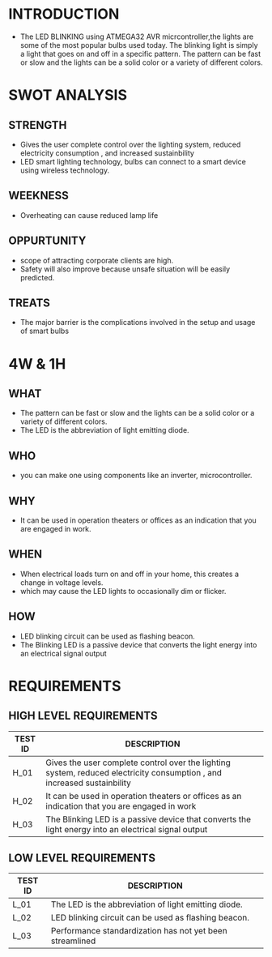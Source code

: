 # INTRODUCTION

- The LED BLINKING using ATMEGA32 AVR micrcontroller,the lights are some of the most popular bulbs used today. The blinking light is simply a light that goes on and off in a specific pattern. The pattern can be fast or slow and the lights can be a solid color or a variety of different colors.

# SWOT ANALYSIS

## STRENGTH
 - Gives the user complete control over the lighting system, reduced electricity consumption , and increased sustainbility
 - LED smart lighting technology, bulbs can connect to a smart device using wireless technology.
 
 ## WEEKNESS
 - Overheating can cause reduced lamp life
 
 ## OPPURTUNITY
 - scope of attracting corporate clients are high.
 - Safety will also improve because unsafe situation will be easily predicted.
 
 ## TREATS
 - The major barrier is the complications involved in the setup and usage of smart bulbs

# 4W & 1H

## WHAT
- The pattern can be fast or slow and the lights can be a solid color or a variety of different colors.
- The LED is the abbreviation of light emitting diode.

## WHO
- you can make one using components like an inverter,  microcontroller.

## WHY
- It can be used in operation theaters or offices as an indication that you are engaged in work.

## WHEN
- When electrical loads turn on and off in your home, this creates a change in voltage levels.
- which may cause the LED lights to occasionally dim or flicker.

## HOW
- LED blinking circuit can be used as flashing beacon.
- The Blinking LED is a passive device that converts the light energy into an electrical signal output
 
 # REQUIREMENTS
 
 ## HIGH LEVEL REQUIREMENTS
| TEST ID |	DESCRIPTION |
| ------- | ----------- |
| H_01 |	Gives the user complete control over the lighting system, reduced electricity consumption , and increased sustainbility |
| H_02	|  It can be used in operation theaters or offices as an indication that you are engaged in work |
| H_03	| The Blinking LED is a passive device that converts the light energy into an electrical signal output|

## LOW LEVEL REQUIREMENTS

| TEST ID | DESCRIPTION |
| ------- | ----------- |
| L_01 |	The LED is the abbreviation of light emitting diode. |
| L_02	| LED blinking circuit can be used as flashing beacon. |
| L_03	|Performance standardization has not yet been streamlined|
